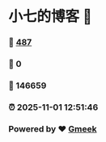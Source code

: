 # 小七的博客 :link:  
### :page_facing_up: [487](/tag.html) 
### :speech_balloon: 0 
### :hibiscus: 146659 
### :alarm_clock: 2025-11-01 12:51:46 
### Powered by :heart: [Gmeek](https://github.com/Meekdai/Gmeek)
